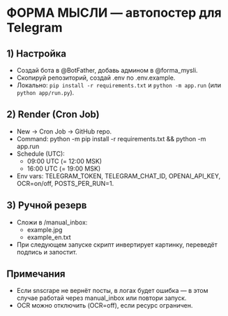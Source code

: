 # ФОРМА МЫСЛИ — автопостер для Telegram

## 1) Настройка
- Создай бота в @BotFather, добавь админом в @forma_mysli.
- Скопируй репозиторий, создай .env по .env.example.
- Локально: `pip install -r requirements.txt` и `python -m app.run` (или `python app/run.py`).

## 2) Render (Cron Job)
- New → Cron Job → GitHub repo.
- Command:
  python -m pip install -r requirements.txt && python -m app.run
- Schedule (UTC):
  - 09:00 UTC (= 12:00 MSK)
  - 16:00 UTC (= 19:00 MSK)
- Env vars: TELEGRAM_TOKEN, TELEGRAM_CHAT_ID, OPENAI_API_KEY, OCR=on/off, POSTS_PER_RUN=1.

## 3) Ручной резерв
- Сложи в /manual_inbox:
  - example.jpg
  - example_en.txt
- При следующем запуске скрипт инвертирует картинку, переведёт подпись и запостит.

## Примечания
- Если snscrape не вернёт посты, в логах будет ошибка — в этом случае работай через manual_inbox или повтори запуск.
- OCR можно отключить (OCR=off), если ресурс ограничен.
